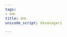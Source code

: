 ```yaml
---
tags:
- वासः
title: वासः
unicode_script: devanagari

---
```


<div class="js_include " url="/vedAH_yajuH/taittirIyam/sUtram/ApastambaH/dharma-sUtram/vishvAsa-prastutiH/1/05/15/22_prabhUtaidhodake_grAme_yatrAtmAdhInam.md"  newLevelForH1="4"  > </div>
  
<div class="js_include " url="/vedAH_yajuH/taittirIyam/sUtram/ApastambaH/dharma-sUtram/vishvAsa-prastutiH/1/11/32/18_xudrAnxudrAcharitAMshcha_deshAnna_seveta.md"  newLevelForH1="4"  > </div>
  
